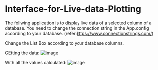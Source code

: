 # Interface-for-Live-data-Plotting


The follwing application is to display live data of a selected column of a database. 
You need to change the connection string in the App.config according to your database. (refer:https://www.connectionstrings.com/)

Change the List Box according to your database columns. 

GEtting the data:
![image](https://user-images.githubusercontent.com/73180844/183238068-559f4d54-6812-4dc6-b74d-dbfe158d4b50.png)

With all the values calculated:
![image](https://user-images.githubusercontent.com/73180844/183238100-97235ca7-5941-432d-9038-0dfe948b9e1c.png)
